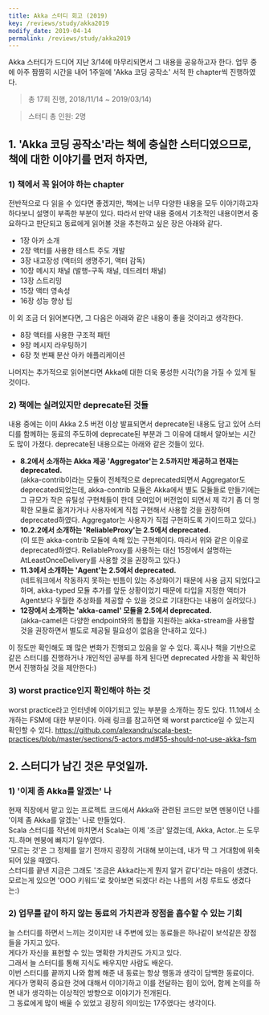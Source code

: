 ```yaml
---
title: Akka 스터디 회고 (2019)
key: /reviews/study/akka2019
modify_date: 2019-04-14
permalink: /reviews/study/akka2019
---
```


Akka 스터디가 드디어 지난 3/14에 마무리되면서 그 내용을 공유하고자 한다. 업무 중에 아주 짬짬히 시간을 내어 1주일에 'Akka 코딩 공작소' 서적 한 chapter씩 진행하였다.

> 총 17회 진행, 2018/11/14 ~ 2019/03/14)

> 스터디 총 인원: 2명

<!--more-->

## 1. 'Akka 코딩 공작소'라는 책에 충실한 스터디였으므로, 책에 대한 이야기를 먼저 하자면,

### 1) 책에서 꼭 읽어야 하는 chapter
전반적으로 다 읽을 수 있다면 좋겠지만, 책에는 너무 다양한 내용을 모두 이야기하고자 하다보니 설명이 부족한 부분이 있다. 따라서 만약 내용 중에서 기초적인 내용이면서 중요하다고 판단되고 동료에게 읽어볼 것을 추천하고 싶은 장은 아래와 같다.
- 1장 아카 소개
- 2장 액터를 사용한 테스트 주도 개발
- 3장 내고장성 (액터의 생명주기, 액터 감독)
- 10장 메시지 채널 (발행-구독 채널, 데드레터 채널)
- 13장 스트리밍
- 15장 액터 영속성
- 16장 성능 향상 팁

이 외 조금 더 읽어본다면, 그 다음은 아래와 같은 내용이 좋을 것이라고 생각한다.
- 8장 액터를 사용한 구조적 패턴
- 9장 메시지 라우팅하기
- 6장 첫 번째 분산 아카 애플리케이션

나머지는 추가적으로 읽어본다면 Akka에 대한 더욱 풍성한 시각(?)을 가질 수 있게 될 것이다.

### 2) 책에는 실려있지만 deprecate된 것들
내용 중에는 이미 Akka 2.5 버전 이상 발표되면서 deprecate된 내용도 담고 있어 스터디를 함께하는 동료의 주도하에 deprecate된 부분과 그 이유에 대해서 알아보는 시간도 많이 가졌다. deprecate된 내용으로는 아래와 같은 것들이 있다.
- **8.2에서 소개하는 Akka 제공 'Aggregator'는 2.5까지만 제공하고 현재는 deprecated.**<br/>
  (akka-contrib이라는 모듈이 전체적으로 deprecated되면서 Aggregator도 deprecated되었는데, akka-contrib 모듈은 Akka에서 별도 모듈들로 만들기에는 그 규모가 작은 유틸성 구현체들이 한데 모여있어 버전업이 되면서 제 각기 좀 더 명확한 모듈로 옮겨가거나 사용자에게 직접 구현해서 사용할 것을 권장하며 deprecated하였다. Aggregator는 사용자가 직접 구현하도록 가이드하고 있다.)
- **10.2.2에서 소개하는 'ReliableProxy'는 2.5에서 deprecated.**<br/>
  (이 또한 akka-contrib 모듈에 속해 있는 구현체이다. 따라서 위와 같은 이유로 deprecated하였다. ReliableProxy를 사용하는 대신 15장에서 설명하는 AtLeastOnceDelivery를 사용할 것을 권장하고 있다.)
- **11.3에서 소개하는 'Agent'는 2.5에서 deprecated.**<br/>
  (네트워크에서 작동하지 못하는 빈틈이 있는 추상화이기 때문에 사용 금지 되었다고 하며, akka-typed 모듈 추가를 앞둔 상황이었기 때문에 타입을 지정한 액터가 Agent보다 우월한 추상화를 제공할 수 있을 것으로 기대한다는 내용이 실려있다.)
- **12장에서 소개하는 'akka-camel' 모듈을 2.5에서 deprecated.**<br/>
  (akka-camel은 다양한 endpoint와의 통합을 지원하는 akka-stream을 사용할 것을 권장하면서 별도로 제공될 필요성이 없음을 안내하고 있다.)

이 정도만 확인해도 꽤 많은 변화가 진행되고 있음을 알 수 있다. 혹시나 책을 기반으로 같은 스터디를 진행하거나 개인적인 공부를 하게 된다면 deprecated 사항을 꼭 확인하면서 진행하실 것을 제안한다:)

### 3) worst practice인지 확인해야 하는 것
worst practice라고 인터넷에 이야기되고 있는 부분을 소개하는 장도 있다.
11.1에서 소개하는 FSM에 대한 부분이다.
아래 링크를 참고하면 왜 worst parctice일 수 있는지 확인할 수 있다.
https://github.com/alexandru/scala-best-practices/blob/master/sections/5-actors.md#55-should-not-use-akka-fsm


## 2. 스터디가 남긴 것은 무엇일까.

### 1) '이제 좀 Akka를 알겠는' 나
현재 직장에서 맡고 있는 프로젝트 코드에서 Akka와 관련된 코드만 보면 멘붕이던 나를 '이제 좀 Akka를 알겠는' 나로 만들었다.<br/>
Scala 스터디를 작년에 마치면서 Scala는 이제 '조금' 알겠는데, Akka, Actor..는 도무지..하며 멘붕에 빠지기 일쑤였다.<br/>
'모르는 것'은 그 정체를 알기 전까지 굉장히 거대해 보이는데, 내가 딱 그 거대함에 위축되어 있을 때였다.<br/>
스터디를 끝낸 지금은 그래도 '조금은 Akka라는게 뭔지 알거 같다'라는 마음이 생겼다.<br/>
모르는게 있으면 'OOO 키워드'로 찾아보면 되겠다! 라는 나름의 서칭 루트도 생겼다는:)

### 2) 업무를 같이 하지 않는 동료의 가치관과 장점을 흡수할 수 있는 기회
늘 스터디를 하면서 느끼는 것이지만 내 주변에 있는 동료들은 하나같이 보석같은 장점들을 가지고 있다.<br/>
게다가 자신을 표현할 수 있는 명확한 가치관도 가지고 있다.<br/>
그래서 늘 스터디를 통해 지식도 배우지만 사람도 배운다.<br/>
이번 스터디를 끝까지 나와 함께 해준 내 동료는 항상 행동과 생각이 담백한 동료이다.<br/>
게다가 명확히 중요한 것에 대해서 이야기하고 이를 전달하는 힘이 있어, 함께 논의를 하면 내가 생각하는 이상적인 방향으로 이야기가 전개된다.<br/>
그 동료에게 많이 배울 수 있었고 굉장히 의미있는 17주였다는 생각이다.<br/>
